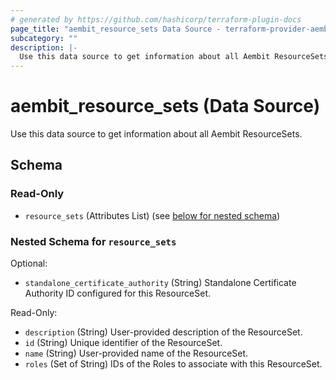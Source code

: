 ```yaml
---
# generated by https://github.com/hashicorp/terraform-plugin-docs
page_title: "aembit_resource_sets Data Source - terraform-provider-aembit"
subcategory: ""
description: |-
  Use this data source to get information about all Aembit ResourceSets.
---
```


# aembit_resource_sets (Data Source)

Use this data source to get information about all Aembit ResourceSets.



<!-- schema generated by tfplugindocs -->
## Schema

### Read-Only

- `resource_sets` (Attributes List) (see [below for nested schema](#nestedatt--resource_sets))

<a id="nestedatt--resource_sets"></a>
### Nested Schema for `resource_sets`

Optional:

- `standalone_certificate_authority` (String) Standalone Certificate Authority ID configured for this ResourceSet.

Read-Only:

- `description` (String) User-provided description of the ResourceSet.
- `id` (String) Unique identifier of the ResourceSet.
- `name` (String) User-provided name of the ResourceSet.
- `roles` (Set of String) IDs of the Roles to associate with this ResourceSet.
